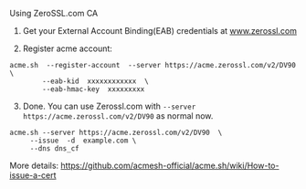 Using ZeroSSL.com CA


1. Get your External Account Binding(EAB) credentials at www.zerossl.com

2. Register acme account:

```
acme.sh  --register-account  --server https://acme.zerossl.com/v2/DV90 \
        --eab-kid  xxxxxxxxxxxx  \
        --eab-hmac-key  xxxxxxxxx
```

3. Done.  You can use Zerossl.com with `--server https://acme.zerossl.com/v2/DV90` as normal now.

```
acme.sh --server https://acme.zerossl.com/v2/DV90  \
     --issue  -d  example.com \
     --dns dns_cf
```

More details: https://github.com/acmesh-official/acme.sh/wiki/How-to-issue-a-cert


